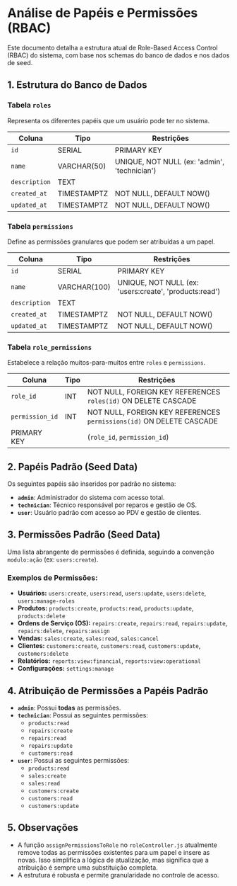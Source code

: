 # Análise de Papéis e Permissões (RBAC)

Este documento detalha a estrutura atual de Role-Based Access Control (RBAC) do sistema, com base nos schemas do banco de dados e nos dados de seed.

## 1. Estrutura do Banco de Dados

### Tabela `roles`
Representa os diferentes papéis que um usuário pode ter no sistema.

| Coluna      | Tipo        | Restrições                               |
|-------------|-------------|------------------------------------------|
| `id`        | SERIAL      | PRIMARY KEY                              |
| `name`      | VARCHAR(50) | UNIQUE, NOT NULL (ex: 'admin', 'technician') |
| `description` | TEXT        |                                          |
| `created_at`| TIMESTAMPTZ | NOT NULL, DEFAULT NOW()                  |
| `updated_at`| TIMESTAMPTZ | NOT NULL, DEFAULT NOW()                  |

### Tabela `permissions`
Define as permissões granulares que podem ser atribuídas a um papel.

| Coluna      | Tipo        | Restrições                               |
|-------------|-------------|------------------------------------------|
| `id`        | SERIAL      | PRIMARY KEY                              |
| `name`      | VARCHAR(100)| UNIQUE, NOT NULL (ex: 'users:create', 'products:read') |
| `description` | TEXT        |                                          |
| `created_at`| TIMESTAMPTZ | NOT NULL, DEFAULT NOW()                  |
| `updated_at`| TIMESTAMPTZ | NOT NULL, DEFAULT NOW()                  |

### Tabela `role_permissions`
Estabelece a relação muitos-para-muitos entre `roles` e `permissions`.

| Coluna          | Tipo | Restrições                               |
|-----------------|------|------------------------------------------|
| `role_id`       | INT  | NOT NULL, FOREIGN KEY REFERENCES `roles(id)` ON DELETE CASCADE |
| `permission_id` | INT  | NOT NULL, FOREIGN KEY REFERENCES `permissions(id)` ON DELETE CASCADE |
| PRIMARY KEY     |      | (`role_id`, `permission_id`)             |

## 2. Papéis Padrão (Seed Data)

Os seguintes papéis são inseridos por padrão no sistema:

*   **`admin`**: Administrador do sistema com acesso total.
*   **`technician`**: Técnico responsável por reparos e gestão de OS.
*   **`user`**: Usuário padrão com acesso ao PDV e gestão de clientes.

## 3. Permissões Padrão (Seed Data)

Uma lista abrangente de permissões é definida, seguindo a convenção `modulo:ação` (ex: `users:create`).

### Exemplos de Permissões:

*   **Usuários:** `users:create`, `users:read`, `users:update`, `users:delete`, `users:manage-roles`
*   **Produtos:** `products:create`, `products:read`, `products:update`, `products:delete`
*   **Ordens de Serviço (OS):** `repairs:create`, `repairs:read`, `repairs:update`, `repairs:delete`, `repairs:assign`
*   **Vendas:** `sales:create`, `sales:read`, `sales:cancel`
*   **Clientes:** `customers:create`, `customers:read`, `customers:update`, `customers:delete`
*   **Relatórios:** `reports:view:financial`, `reports:view:operational`
*   **Configurações:** `settings:manage`

## 4. Atribuição de Permissões a Papéis Padrão

*   **`admin`**: Possui **todas** as permissões.
*   **`technician`**: Possui as seguintes permissões:
    *   `products:read`
    *   `repairs:create`
    *   `repairs:read`
    *   `repairs:update`
    *   `customers:read`
*   **`user`**: Possui as seguintes permissões:
    *   `products:read`
    *   `sales:create`
    *   `sales:read`
    *   `customers:create`
    *   `customers:read`
    *   `customers:update`

## 5. Observações

*   A função `assignPermissionsToRole` no `roleController.js` atualmente remove todas as permissões existentes para um papel e insere as novas. Isso simplifica a lógica de atualização, mas significa que a atribuição é sempre uma substituição completa.
*   A estrutura é robusta e permite granularidade no controle de acesso.
